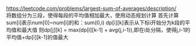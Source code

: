 https://leetcode.com/problems/largest-sum-of-averages/description/  
将数组分为三段，使得每段的平均值相加最大，使用动态规划计算
首先计算sum[i]表示num[0]~num[i]的和：sum(0,i)
dp[i][k]表示从下标i开始分为k段的平均值和最大值
则dp[j][k] = max(dp[i][k-1] + avg(j,i-1)),即在i处分隔，使得j,i-1的平均值+dp[i][k-1]的值最大